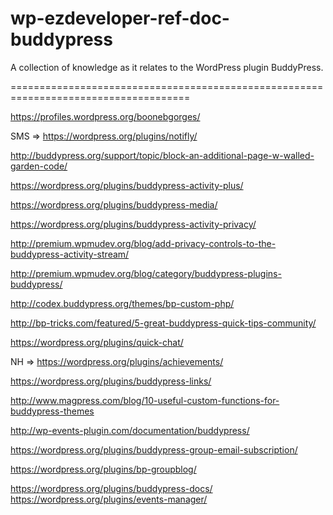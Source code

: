 wp-ezdeveloper-ref-doc-buddypress
=================================

A collection of knowledge as it relates to the WordPress plugin BuddyPress.

=====================================================================================

https://profiles.wordpress.org/boonebgorges/

SMS => https://wordpress.org/plugins/notifly/

http://buddypress.org/support/topic/block-an-additional-page-w-walled-garden-code/

https://wordpress.org/plugins/buddypress-activity-plus/

https://wordpress.org/plugins/buddypress-media/

https://wordpress.org/plugins/buddypress-activity-privacy/

http://premium.wpmudev.org/blog/add-privacy-controls-to-the-buddypress-activity-stream/

http://premium.wpmudev.org/blog/category/buddypress-plugins-buddypress/

http://codex.buddypress.org/themes/bp-custom-php/

http://bp-tricks.com/featured/5-great-buddypress-quick-tips-community/

https://wordpress.org/plugins/quick-chat/

NH => https://wordpress.org/plugins/achievements/

https://wordpress.org/plugins/buddypress-links/

http://www.magpress.com/blog/10-useful-custom-functions-for-buddypress-themes

http://wp-events-plugin.com/documentation/buddypress/

https://wordpress.org/plugins/buddypress-group-email-subscription/

https://wordpress.org/plugins/bp-groupblog/

https://wordpress.org/plugins/buddypress-docs/
https://wordpress.org/plugins/events-manager/
